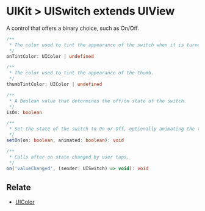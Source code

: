 # UIKit > UISwitch extends UIView

A control that offers a binary choice, such as On/Off.

```typescript
/**
 * The color used to tint the appearance of the switch when it is turned on.
 */
onTintColor: UIColor | undefined

/**
 * The color used to tint the appearance of the thumb.
 */
thumbTintColor: UIColor | undefined

/**
 * A Boolean value that determines the off/on state of the switch.
 */
isOn: boolean

/**
 * Set the state of the switch to On or Off, optionally animating the transition.
 */
setOn(on: boolean, animated: boolean): void

/**
 * Calls after on state changed by user taps.
 */
on('valueChanged', (sender: UISwitch) => void): void
```

## Relate

* [UIColor](UIColor.md)